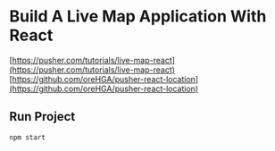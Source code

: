 # Build A Live Map Application With React

[https://pusher.com/tutorials/live-map-react](https://pusher.com/tutorials/live-map-react)
[https://github.com/oreHGA/pusher-react-location](https://github.com/oreHGA/pusher-react-location)



## Run Project
`npm start`